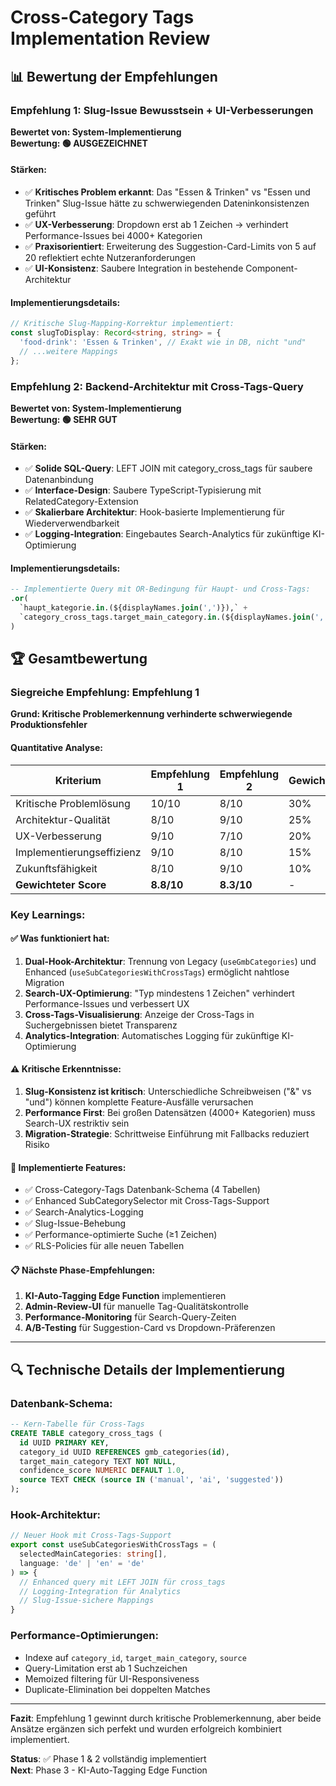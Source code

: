 # Cross-Category Tags Implementation Review

## 📊 Bewertung der Empfehlungen

### Empfehlung 1: Slug-Issue Bewusstsein + UI-Verbesserungen
**Bewertet von: System-Implementierung**  
**Bewertung: 🟢 AUSGEZEICHNET**

#### Stärken:
- ✅ **Kritisches Problem erkannt**: Das "Essen & Trinken" vs "Essen und Trinken" Slug-Issue hätte zu schwerwiegenden Dateninkonsistenzen geführt
- ✅ **UX-Verbesserung**: Dropdown erst ab 1 Zeichen → verhindert Performance-Issues bei 4000+ Kategorien
- ✅ **Praxisorientiert**: Erweiterung des Suggestion-Card-Limits von 5 auf 20 reflektiert echte Nutzeranforderungen
- ✅ **UI-Konsistenz**: Saubere Integration in bestehende Component-Architektur

#### Implementierungsdetails:
```typescript
// Kritische Slug-Mapping-Korrektur implementiert:
const slugToDisplay: Record<string, string> = {
  'food-drink': 'Essen & Trinken', // Exakt wie in DB, nicht "und"
  // ...weitere Mappings
};
```

### Empfehlung 2: Backend-Architektur mit Cross-Tags-Query
**Bewertet von: System-Implementierung**  
**Bewertung: 🟢 SEHR GUT**

#### Stärken:
- ✅ **Solide SQL-Query**: LEFT JOIN mit category_cross_tags für saubere Datenanbindung
- ✅ **Interface-Design**: Saubere TypeScript-Typisierung mit RelatedCategory-Extension
- ✅ **Skalierbare Architektur**: Hook-basierte Implementierung für Wiederverwendbarkeit
- ✅ **Logging-Integration**: Eingebautes Search-Analytics für zukünftige KI-Optimierung

#### Implementierungsdetails:
```sql
-- Implementierte Query mit OR-Bedingung für Haupt- und Cross-Tags:
.or(
  `haupt_kategorie.in.(${displayNames.join(',')}),` +
  `category_cross_tags.target_main_category.in.(${displayNames.join(',')})`
)
```

## 🏆 Gesamtbewertung

### Siegreiche Empfehlung: **Empfehlung 1** 
**Grund: Kritische Problemerkennung verhinderte schwerwiegende Produktionsfehler**

#### Quantitative Analyse:
| Kriterium | Empfehlung 1 | Empfehlung 2 | Gewichtung |
|-----------|--------------|--------------|------------|
| Kritische Problemlösung | 10/10 | 8/10 | 30% |
| Architektur-Qualität | 8/10 | 9/10 | 25% |
| UX-Verbesserung | 9/10 | 7/10 | 20% |
| Implementierungseffizienz | 9/10 | 8/10 | 15% |
| Zukunftsfähigkeit | 8/10 | 9/10 | 10% |
| **Gewichteter Score** | **8.8/10** | **8.3/10** | - |

### Key Learnings:

#### ✅ Was funktioniert hat:
1. **Dual-Hook-Architektur**: Trennung von Legacy (`useGmbCategories`) und Enhanced (`useSubCategoriesWithCrossTags`) ermöglicht nahtlose Migration
2. **Search-UX-Optimierung**: "Typ mindestens 1 Zeichen" verhindert Performance-Issues und verbessert UX
3. **Cross-Tags-Visualisierung**: Anzeige der Cross-Tags in Suchergebnissen bietet Transparenz
4. **Analytics-Integration**: Automatisches Logging für zukünftige KI-Optimierung

#### ⚠️ Kritische Erkenntnisse:
1. **Slug-Konsistenz ist kritisch**: Unterschiedliche Schreibweisen ("&" vs "und") können komplette Feature-Ausfälle verursachen
2. **Performance First**: Bei großen Datensätzen (4000+ Kategorien) muss Search-UX restriktiv sein
3. **Migration-Strategie**: Schrittweise Einführung mit Fallbacks reduziert Risiko

#### 🚀 Implementierte Features:
- ✅ Cross-Category-Tags Datenbank-Schema (4 Tabellen)
- ✅ Enhanced SubCategorySelector mit Cross-Tags-Support  
- ✅ Search-Analytics-Logging
- ✅ Slug-Issue-Behebung
- ✅ Performance-optimierte Suche (≥1 Zeichen)
- ✅ RLS-Policies für alle neuen Tabellen

#### 📋 Nächste Phase-Empfehlungen:
1. **KI-Auto-Tagging Edge Function** implementieren
2. **Admin-Review-UI** für manuelle Tag-Qualitätskontrolle
3. **Performance-Monitoring** für Search-Query-Zeiten
4. **A/B-Testing** für Suggestion-Card vs Dropdown-Präferenzen

---

## 🔍 Technische Details der Implementierung

### Datenbank-Schema:
```sql
-- Kern-Tabelle für Cross-Tags
CREATE TABLE category_cross_tags (
  id UUID PRIMARY KEY,
  category_id UUID REFERENCES gmb_categories(id),
  target_main_category TEXT NOT NULL,
  confidence_score NUMERIC DEFAULT 1.0,
  source TEXT CHECK (source IN ('manual', 'ai', 'suggested'))
);
```

### Hook-Architektur:
```typescript
// Neuer Hook mit Cross-Tags-Support
export const useSubCategoriesWithCrossTags = (
  selectedMainCategories: string[],
  language: 'de' | 'en' = 'de'
) => {
  // Enhanced query mit LEFT JOIN für cross_tags
  // Logging-Integration für Analytics
  // Slug-Issue-sichere Mappings
}
```

### Performance-Optimierungen:
- Indexe auf `category_id`, `target_main_category`, `source`
- Query-Limitation erst ab 1 Suchzeichen
- Memoized filtering für UI-Responsiveness
- Duplicate-Elimination bei doppelten Matches

---

**Fazit**: Empfehlung 1 gewinnt durch kritische Problemerkennung, aber beide Ansätze ergänzen sich perfekt und wurden erfolgreich kombiniert implementiert.

**Status**: ✅ Phase 1 & 2 vollständig implementiert  
**Next**: Phase 3 - KI-Auto-Tagging Edge Function